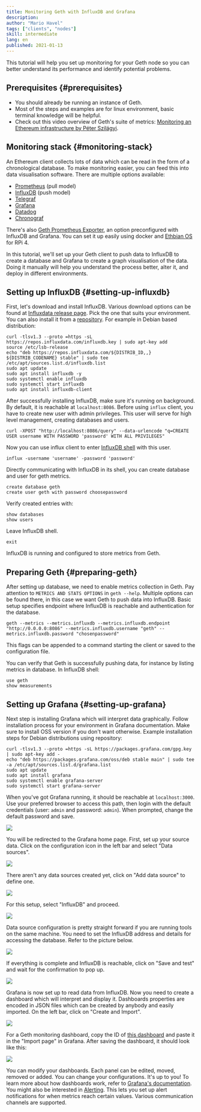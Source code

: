 ```yaml
---
title: Monitoring Geth with InfluxDB and Grafana
description:
author: "Mario Havel"
tags: ["clients", "nodes"]
skill: intermediate
lang: en
published: 2021-01-13
---
```


This tutorial will help you set up monitoring for your Geth node so you can better understand its performance and identify potential problems.

## Prerequisites {#prerequisites}

- You should already be running an instance of Geth.
- Most of the steps and examples are for linux environment, basic terminal knowledge will be helpful.
- Check out this video overview of Geth's suite of metrics: [Monitoring an Ethereum infrastructure by Péter Szilágyi](https://www.youtube.com/watch?v=cOBab8IJMYI).

## Monitoring stack {#monitoring-stack}

An Ethereum client collects lots of data which can be read in the form of a chronological database. To make monitoring easier, you can feed this into data visualisation software. There are multiple options available:

- [Prometheus](https://prometheus.io/) (pull model)
- [InfluxDB](https://www.influxdata.com/get-influxdb/) (push model)
- [Telegraf](https://www.influxdata.com/get-influxdb/)
- [Grafana](https://www.grafana.com/)
- [Datadog](https://www.datadoghq.com/)
- [Chronograf](https://www.influxdata.com/time-series-platform/chronograf/)

There's also [Geth Prometheus Exporter](https://github.com/hunterlong/gethexporter), an option preconfigured with InfluxDB and Grafana. You can set it up easily using docker and [Ethbian OS](https://ethbian.org/index.html) for RPi 4.

In this tutorial, we'll set up your Geth client to push data to InfluxDB to create a database and Grafana to create a graph visualisation of the data. Doing it manually will help you understand the process better, alter it, and deploy in different environments.

## Setting up InfluxDB {#setting-up-influxdb}

First, let's download and install InfluxDB. Various download options can be found at [Influxdata release page](https://portal.influxdata.com/downloads/). Pick the one that suits your environment.
You can also install it from a [repository](https://repos.influxdata.com/). For example in Debian based distribution:

```
curl -tlsv1.3 --proto =https -sL https://repos.influxdata.com/influxdb.key | sudo apt-key add
source /etc/lsb-release
echo "deb https://repos.influxdata.com/${DISTRIB_ID,,} ${DISTRIB_CODENAME} stable" | sudo tee /etc/apt/sources.list.d/influxdb.list
sudo apt update
sudo apt install influxdb -y
sudo systemctl enable influxdb
sudo systemctl start influxdb
sudo apt install influxdb-client
```

After successfully installing InfluxDB, make sure it's running on background. By default, it is reachable at `localhost:8086`.
Before using `influx` client, you have to create new user with admin privileges. This user will serve for high level management, creating databases and users.

```
curl -XPOST "http://localhost:8086/query" --data-urlencode "q=CREATE USER username WITH PASSWORD 'password' WITH ALL PRIVILEGES"
```

Now you can use influx client to enter [InfluxDB shell](https://docs.influxdata.com/influxdb/v1.8/tools/shell/) with this user.

```
influx -username 'username' -password 'password'
```

Directly communicating with InfluxDB in its shell, you can create database and user for geth metrics.

```
create database geth
create user geth with password choosepassword
```

Verify created entries with:

```
show databases
show users
```

Leave InfluxDB shell.

```
exit
```

InfluxDB is running and configured to store metrics from Geth.

## Preparing Geth {#preparing-geth}

After setting up database, we need to enable metrics collection in Geth. Pay attention to `METRICS AND STATS OPTIONS` in `geth --help`. Multiple options can be found there, in this case we want Geth to push data into InfluxDB.
Basic setup specifies endpoint where InfluxDB is reachable and authentication for the database.

```
geth --metrics --metrics.influxdb --metrics.influxdb.endpoint "http://0.0.0.0:8086" --metrics.influxdb.username "geth" --metrics.influxdb.password "chosenpassword"
```

This flags can be appended to a command starting the client or saved to the configuration file.

You can verify that Geth is successfully pushing data, for instance by listing metrics in database. In InfluxDB shell:

```
use geth
show measurements
```

## Setting up Grafana {#setting-up-grafana}

Next step is installing Grafana which will interpret data graphically. Follow installation process for your environment in Grafana documentation. Make sure to install OSS version if you don't want otherwise.
Example installation steps for Debian distributions using repository:

```
curl -tlsv1.3 --proto =https -sL https://packages.grafana.com/gpg.key | sudo apt-key add -
echo "deb https://packages.grafana.com/oss/deb stable main" | sudo tee -a /etc/apt/sources.list.d/grafana.list
sudo apt update
sudo apt install grafana
sudo systemctl enable grafana-server
sudo systemctl start grafana-server
```

When you've got Grafana running, it should be reachable at `localhost:3000`.
Use your preferred browser to access this path, then login with the default credentials (user: `admin` and password: `admin`). When prompted, change the default password and save.

![](./grafana1.png)

You will be redirected to the Grafana home page. First, set up your source data. Click on the configuration icon in the left bar and select "Data sources".

![](./grafana2.png)

There aren't any data sources created yet, click on "Add data source" to define one.

![](./grafana3.png)

For this setup, select "InfluxDB" and proceed.

![](./grafana4.png)

Data source configuration is pretty straight forward if you are running tools on the same machine. You need to set the InfluxDB address and details for accessing the database. Refer to the picture below.

![](./grafana5.png)

If everything is complete and InfluxDB is reachable, click on "Save and test" and wait for the confirmation to pop up.

![](./grafana6.png)

Grafana is now set up to read data from InfluxDB. Now you need to create a dashboard which will interpret and display it. Dashboards properties are encoded in JSON files which can be created by anybody and easily imported. On the left bar, click on "Create and Import".

![](./grafana7.png)

For a Geth monitoring dashboard, copy the ID of [this dashboard](https://grafana.com/grafana/dashboards/13877/) and paste it in the "Import page" in Grafana. After saving the dashboard, it should look like this:

![](./grafana8.png)

You can modify your dashboards. Each panel can be edited, moved, removed or added. You can change your configurations. It's up to you! To learn more about how dashboards work, refer to [Grafana's documentation](https://grafana.com/docs/grafana/latest/dashboards/).
You might also be interested in [Alerting](https://grafana.com/docs/grafana/latest/alerting/). This lets you set up alert notifications for when metrics reach certain values. Various communication channels are supported.
